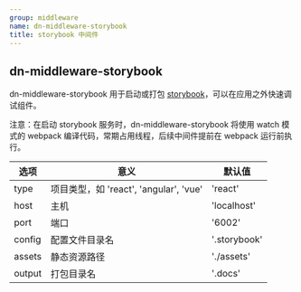 ```yaml
---
group: middleware
name: dn-middleware-storybook
title: storybook 中间件
---
```


## dn-middleware-storybook

dn-middleware-storybook 用于启动或打包 [storybook](https://storybook.js.org/)，可以在应用之外快速调试组件。

注意：在启动 storybook 服务时，dn-middleware-storybook 将使用 watch 模式的 webpack 编译代码，常期占用线程，后续中间件提前在 webpack 运行前执行。


| 选项 | 意义 | 默认值 |
| ------ | ------ | ------ |
| type | 项目类型，如 'react', 'angular', 'vue'  | 'react' |
| host | 主机  | 'localhost' |
| port | 端口  | '6002' |
| config | 配置文件目录名  | '.storybook' |
| assets | 静态资源路径  | './assets' |
| output | 打包目录名  | '.docs' |
